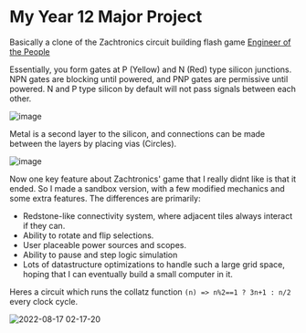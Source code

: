 # My Year 12 Major Project

Basically a clone of the Zachtronics circuit building flash game [Engineer of the People](https://www.zachtronics.com/kohctpyktop-engineer-of-the-people/)

Essentially, you form gates at P (Yellow) and N (Red) type silicon junctions. NPN gates are blocking until powered, and PNP gates are permissive until powered. N and P type silicon by default will not pass signals between each other.

![image](https://user-images.githubusercontent.com/18377830/184943812-187d4a4e-8915-4429-9b4c-de9f142292f8.png)

Metal is a second layer to the silicon, and connections can be made between the layers by placing vias (Circles).

![image](https://user-images.githubusercontent.com/18377830/184945136-7eb8c2bd-113b-448a-a63b-8395b57181a9.png)

Now one key feature about Zachtronics' game that I really didnt like is that it ended. So I made a sandbox version, with a few modified mechanics and some extra features.
The differences are primarily:
- Redstone-like connectivity system, where adjacent tiles always interact if they can.
- Ability to rotate and flip selections.
- User placeable power sources and scopes.
- Ability to pause and step logic simulation
- Lots of datastructure optimizations to handle such a large grid space, hoping that I can eventually build a small computer in it.

Heres a circuit which runs the collatz function `(n) => n%2==1 ? 3n+1 : n/2` every clock cycle.

![2022-08-17 02-17-20](https://user-images.githubusercontent.com/18377830/184942688-b492d9ac-e74f-48e7-9bc2-e134a2d385d7.gif)
